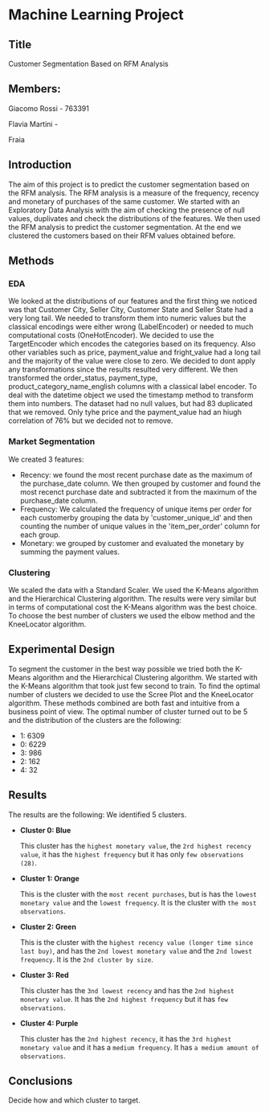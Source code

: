 # Machine Learning Project

## Title
Customer Segmentation Based on RFM Analysis

## Members: 
Giacomo Rossi - 763391

Flavia Martini - 

Fraia

## Introduction
The aim of this project is to predict the customer segmentation based on the RFM analysis. The RFM analysis is a measure of the frequency, recency and monetary of purchases of the same customer.
We started with an Exploratory Data Analysis with the aim of checking the presence of null values, duplivates and check the distributions of the features. 
We then used the RFM analysis to predict the customer segmentation.
At the end we clustered the customers based on their RFM values obtained before.

## Methods

### EDA

We looked at the distributions of our features and the first thing we noticed was that Customer City, Seller City, Customer State and Seller State had a very long tail.
We needed to transform them into numeric values but the classical encodings were either wrong (LabelEncoder) or needed to much computational costs (OneHotEncoder). We decided to use the TargetEncoder which encodes the categories based on its frequency.
Also other variables such as price, payment_value and fright_value had a long tail and the majority of the value were close to zero.
We decided to dont apply any transformations since the results resulted very different.
We then transformed the order_status, payment_type, product_category_name_english columns with a classical label encoder.
To deal with the datetime object we used the timestamp method to transform them into numbers.
The dataset had no null values, but had 83 duplicated that we removed.
Only tyhe price and the payment_value had an hiugh correlation of 76% but we decided not to remove.

### Market Segmentation
We created 3 features:
- Recency: we found the most recent purchase date as the maximum of the purchase_date column. We then grouped by customer and found the most recenct purchase date and subtracted it from the maximum of the purchase_date column.  
- Frequency: We calculated the frequency of unique items per order for each customerby grouping the data by 'customer_unique_id' and then counting the number of unique values in the 'item_per_order' column for each group.
- Monetary: we grouped by customer and evaluated the monetary by summing the payment values.

### Clustering
We scaled the data with a Standard Scaler.
We used the K-Means algorithm and the Hierarchical Clustering algorithm.
The results were very similar but in terms of computational cost the K-Means algorithm was the best choice.
To choose the best number of clusters we used the elbow method and the KneeLocator algorithm.

## Experimental Design
To segment the customer in the best way possible we tried both the K-Means algorithm and the Hierarchical Clustering algorithm.
We started with the K-Means algorithm that took just few second to train. To find the optimal number of clusters we decided to use the Scree Plot and the KneeLocator algorithm. These methods combined are both fast and intuitive from a business point of view.
The optimal number of cluster turned out to be 5 and the distribution of the clusters are the following:
- 1: 6309
- 0: 6229
- 3: 986
- 2: 162
- 4: 32

## Results
The results are the following:
We identified 5 clusters.
* **Cluster 0: Blue**

  This cluster has the `highest monetary value`, the `2rd highest recency value`, it has the `highest frequency` but it has only `few observations (28)`.

* **Cluster 1: Orange** 

  This is the cluster with the `most recent purchases`, but is has the `lowest monetary value` and the `lowest frequency`. It is the cluster with `the most observations`.

* **Cluster 2: Green**

  This is the cluster with the `highest recency value (longer time since last buy)`, and has the `2nd lowest monetary value` and the `2nd lowest frequency`. It is the `2nd cluster by size`.

* **Cluster 3: Red**

  This cluster has the `3nd lowest recency` and has the `2nd highest monetary value`. It has the `2nd highest frequency` but it has `few observations`.

* **Cluster 4: Purple**

  This cluster has the `2nd highest recency`, it has the `3rd highest monetary value` and it has a `medium frequency`. It has `a medium amount of observations`.


## Conclusions

Decide how and which cluster to target.
